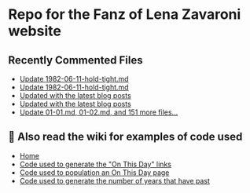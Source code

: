 # Repo for the Fanz of Lena Zavaroni website

## Recently Commented Files
<!-- BLOG-POST-LIST:START -->
- [Update 1982-06-11-hold-tight.md](https://github.com/FanzOfLenaZavaroni/fanzoflenazavaroni.github.io/commit/13f6926db291682b6308ca65e3c1aa1217cb7197)
- [Update 1982-06-11-hold-tight.md](https://github.com/FanzOfLenaZavaroni/fanzoflenazavaroni.github.io/commit/f69835e009c2c0a65f334a101431bec15ae3d3a5)
- [Updated with the latest blog posts](https://github.com/FanzOfLenaZavaroni/fanzoflenazavaroni.github.io/commit/2a6700ac7846d4bb5118bfe29a5982098763c5ce)
- [Updated with the latest blog posts](https://github.com/FanzOfLenaZavaroni/fanzoflenazavaroni.github.io/commit/f11fe62070db18a8516d6c985f262e1861712c71)
- [Update 01-01.md, 01-02.md, and 151 more files...](https://github.com/FanzOfLenaZavaroni/fanzoflenazavaroni.github.io/commit/7e6f910cd599c54682244a85698af4d06dabf4e4)
<!-- BLOG-POST-LIST:END -->

## :notebook: Also read the wiki for examples of code used
* [Home](https://github.com/FanzOfLenaZavaroni/fanzoflenazavaroni.github.io/wiki)
* [Code used to generate the "On This Day" links](https://github.com/FanzOfLenaZavaroni/fanzoflenazavaroni.github.io/wiki/On-This-Day-Code)
* [Code used to population an On This Day page](https://github.com/FanzOfLenaZavaroni/fanzoflenazavaroni.github.io/wiki/Code-used-to-population-an-On-This-Day-page)
* [Code used to generate the number of years that have past](https://github.com/FanzOfLenaZavaroni/fanzoflenazavaroni.github.io/wiki/Number-of-years-gone-by-code)
